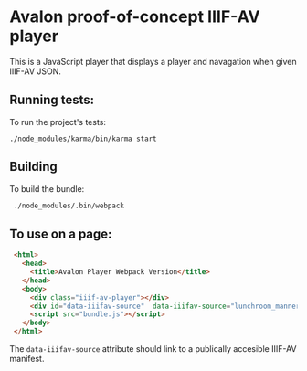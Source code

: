 # Avalon proof-of-concept IIIF-AV player 

This is a JavaScript player that displays a player and navagation when given IIIF-AV 
JSON. 

## Running tests:

To run the project's tests:

```base
./node_modules/karma/bin/karma start
```

## Building 

To build the bundle:

```bash
 ./node_modules/.bin/webpack
```

## To use on a page:

```html
 <html>
   <head>
     <title>Avalon Player Webpack Version</title>
   </head>
   <body>
     <div class="iiif-av-player"></div>
     <div id="data-iiifav-source"  data-iiifav-source="lunchroom_manners_v2.json"></div>
     <script src="bundle.js"></script>
   </body>
 </html>
```
The `data-iiifav-source` attribute should link to a publically accesible IIIF-AV manifest.
